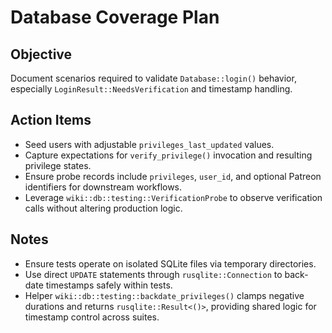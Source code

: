 # Database Coverage Plan

## Objective
Document scenarios required to validate `Database::login()` behavior, especially `LoginResult::NeedsVerification` and timestamp handling.

## Action Items
- Seed users with adjustable `privileges_last_updated` values.
- Capture expectations for `verify_privilege()` invocation and resulting privilege states.
- Ensure probe records include `privileges`, `user_id`, and optional Patreon identifiers for downstream workflows.
- Leverage `wiki::db::testing::VerificationProbe` to observe verification calls without altering production logic.

## Notes
- Ensure tests operate on isolated SQLite files via temporary directories.
- Use direct `UPDATE` statements through `rusqlite::Connection` to back-date timestamps safely within tests.
- Helper `wiki::db::testing::backdate_privileges()` clamps negative durations and returns `rusqlite::Result<()>`, providing shared logic for timestamp control across suites.
